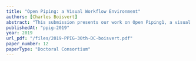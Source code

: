 ```yaml
---
title: "Open Piping: a Visual Workflow Environment"
authors: [Charles Boisvert]
abstract: "This submission presents our work on Open Piping1, a visual workflow environment to make functional programming and data handling accessible to inexperienced learners."
publishedAt: "ppig-2019"
year: 2019
url_pdf: "/files/2019-PPIG-30th-DC-boisvert.pdf"
paper_number: 12
paperType: "Doctoral Consortium"
---
```

